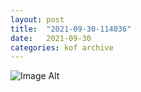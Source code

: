 ```yaml
---
layout:	post
title:	"2021-09-30-114036"
date:	2021-09-30
categories:	kof archive
---
```


![Image Alt](https://k0f.github.io/assets/2021-09-30-114036.jpg)
